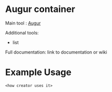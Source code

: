 # Augur container

Main tool : [Augur](https://github.com/nextstrain/augur)

Additional tools:
- list

Full documentation: link to documentation or wiki

<brief description>

# Example Usage

```
<how creator uses it>
```
